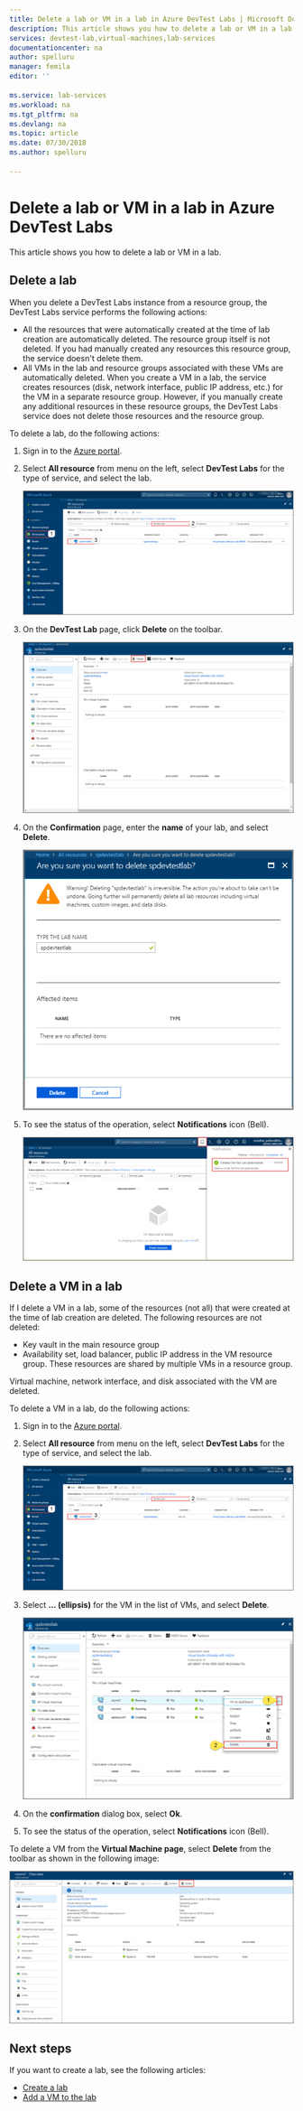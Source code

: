 ```yaml
---
title: Delete a lab or VM in a lab in Azure DevTest Labs | Microsoft Docs
description: This article shows you how to delete a lab or VM in a lab. 
services: devtest-lab,virtual-machines,lab-services
documentationcenter: na
author: spelluru
manager: femila
editor: ''

ms.service: lab-services
ms.workload: na
ms.tgt_pltfrm: na
ms.devlang: na
ms.topic: article
ms.date: 07/30/2018
ms.author: spelluru	

---
```

# Delete a lab or VM in a lab in Azure DevTest Labs
This article shows you how to delete a lab or VM in a lab.

## Delete a lab
When you delete a DevTest Labs instance from a resource group, the DevTest Labs service performs the following actions: 

- All the resources that were automatically created at the time of lab creation are automatically deleted. The resource group itself is not deleted. If you had manually created any resources this resource group, the service doesn't delete them. 
- All VMs in the lab and resource groups associated with these VMs are automatically deleted. When you create a VM in a lab, the service creates resources (disk, network interface, public IP address, etc.) for the VM in a separate resource group. However, if you manually create any additional resources in these resource groups, the DevTest Labs service does not delete those resources and the resource group. 

To delete a lab, do the following actions: 

1. Sign in to the [Azure portal](https://portal.azure.com).
2. Select **All resource** from menu on the left, select **DevTest Labs** for the type of service, and select the lab.

    ![Select your lab](media\devtest-lab-delete-lab-vm\select-lab.png)
3. On the **DevTest Lab** page, click **Delete** on the toolbar. 

    ![Delete button](media\devtest-lab-delete-lab-vm\delete-button.png)
4. On the **Confirmation** page, enter the **name** of your lab, and select **Delete**. 

    ![Confirm](media\devtest-lab-delete-lab-vm\confirm-delete.png)
5. To see the status of the operation, select **Notifications** icon (Bell). 

    ![Notifications](media\devtest-lab-delete-lab-vm\delete-status.png)

 
## Delete a VM in a lab
If I delete a VM in a lab, some of the resources (not all) that were created at the time of lab creation are deleted. The following resources are not deleted: 

-	Key vault in the main resource group
-	Availability set, load balancer, public IP address in the VM resource group. These resources are shared by multiple VMs in a resource group. 

Virtual machine, network interface, and disk associated with the VM are deleted. 

To delete a VM in a lab, do the following actions: 

1. Sign in to the [Azure portal](https://portal.azure.com).
2. Select **All resource** from menu on the left, select **DevTest Labs** for the type of service, and select the lab.

    ![Select your lab](media\devtest-lab-delete-lab-vm\select-lab.png)
3. Select **... (ellipsis)** for the VM in the list of VMs, and select **Delete**. 

    ![Delete VM in menu](media\devtest-lab-delete-lab-vm\delete-vm-menu-in-list.png)
4. On the **confirmation** dialog box, select **Ok**. 
5. To see the status of the operation, select **Notifications** icon (Bell). 

To delete a VM from the **Virtual Machine page**, select **Delete** from the toolbar as shown in the following image:

![Delete VM from VM page](media\devtest-lab-delete-lab-vm\delete-from-vm-page.png) 


## Next steps
If you want to create a lab, see the following articles: 

- [Create a lab](devtest-lab-create-lab.md)
- [Add a VM to the lab](devtest-lab-add-vm.md)